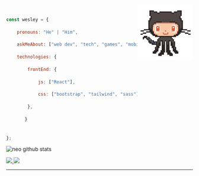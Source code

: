 <img align='right' src="https://raw.githubusercontent.com/iCharlesZ/FigureBed/master/img/octocat.gif" width="150">

```javascript

const wesley = {

    pronouns: "He" | "Him",

    askMeAbout: ["web dev", "tech", "games", "mobile dev", "fit"],

    technologies: {

        frontEnd: {

            js: ["React"],

            css: ["bootstrap", "tailwind", "sass"]

        },
        
       }
        

};

```

![neo github stats](https://github-readme-stats.vercel.app/api?username=neopromic&hide=contribs,prs&count_private=false&show_icons=true)

<a href="https://github.com/neopromic">

  <img src="https://img.shields.io/github/followers/neopromic">

</a>

<a href="https://github.com/neopromic">

   <img src="https://komarev.com/ghpvc/?username=neopromic">

</a>

---

